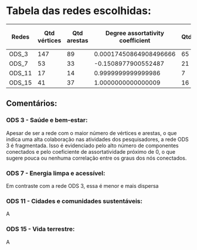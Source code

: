 # Tabela das redes escolhidas:
| Redes  | Qtd vértices | Qtd arestas | Degree assortativity coefficient | Qtd_comp_conectados | Tamanho do comp. gigante | Coef. de Clustering |
|----------|----------|----------|----------|----------|----------|----------|
| ODS_3  | 147   | 89    | 0.00017450864908496666    | 65   | 12    | 0.09548546691403834   |
| ODS_7  | 53    | 33    | -0.1508977900552487   | 21    | 9    | 0.03840970350404312    |
| ODS_11  | 17    | 14    | 0.9999999999999986    | 7    | 4   | 0.4117647058823529   |
| ODS_15 | 41    | 37   | 1.0000000000000009    | 16   | 4    | 0.5121951219512195    |

## Comentários:

### ODS 3 - Saúde e bem-estar:
Apesar de ser a rede com o maior número de vértices e arestas, o que indica uma alta colaboração nas atividades dos pesquisadores, a rede ODS 3 é fragmentada. Isso é evidenciado pelo alto número de componentes conectados e pelo coeficiente de assortatividade próximo de 0, o que sugere pouca ou nenhuma correlação entre os graus dos nós conectados.
### ODS 7 - Energia limpa e acessível:
Em contraste com a rede ODS 3, essa é menor e mais dispersa
### ODS 11 - Cidades e comunidades sustentáveis:
A
### ODS 15 - Vida terrestre:
A
